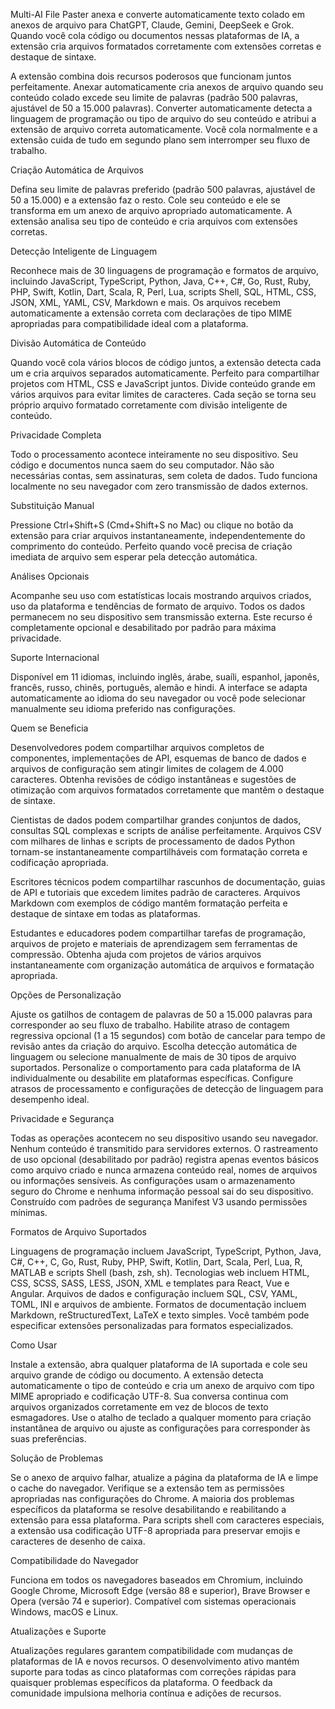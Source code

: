 Multi-AI File Paster anexa e converte automaticamente texto colado em anexos de arquivo para ChatGPT, Claude, Gemini, DeepSeek e Grok. Quando você cola código ou documentos nessas plataformas de IA, a extensão cria arquivos formatados corretamente com extensões corretas e destaque de sintaxe.

A extensão combina dois recursos poderosos que funcionam juntos perfeitamente. Anexar automaticamente cria anexos de arquivo quando seu conteúdo colado excede seu limite de palavras (padrão 500 palavras, ajustável de 50 a 15.000 palavras). Converter automaticamente detecta a linguagem de programação ou tipo de arquivo do seu conteúdo e atribui a extensão de arquivo correta automaticamente. Você cola normalmente e a extensão cuida de tudo em segundo plano sem interromper seu fluxo de trabalho.

Criação Automática de Arquivos

Defina seu limite de palavras preferido (padrão 500 palavras, ajustável de 50 a 15.000) e a extensão faz o resto. Cole seu conteúdo e ele se transforma em um anexo de arquivo apropriado automaticamente. A extensão analisa seu tipo de conteúdo e cria arquivos com extensões corretas.

Detecção Inteligente de Linguagem

Reconhece mais de 30 linguagens de programação e formatos de arquivo, incluindo JavaScript, TypeScript, Python, Java, C++, C#, Go, Rust, Ruby, PHP, Swift, Kotlin, Dart, Scala, R, Perl, Lua, scripts Shell, SQL, HTML, CSS, JSON, XML, YAML, CSV, Markdown e mais. Os arquivos recebem automaticamente a extensão correta com declarações de tipo MIME apropriadas para compatibilidade ideal com a plataforma.

Divisão Automática de Conteúdo

Quando você cola vários blocos de código juntos, a extensão detecta cada um e cria arquivos separados automaticamente. Perfeito para compartilhar projetos com HTML, CSS e JavaScript juntos. Divide conteúdo grande em vários arquivos para evitar limites de caracteres. Cada seção se torna seu próprio arquivo formatado corretamente com divisão inteligente de conteúdo.

Privacidade Completa

Todo o processamento acontece inteiramente no seu dispositivo. Seu código e documentos nunca saem do seu computador. Não são necessárias contas, sem assinaturas, sem coleta de dados. Tudo funciona localmente no seu navegador com zero transmissão de dados externos.

Substituição Manual

Pressione Ctrl+Shift+S (Cmd+Shift+S no Mac) ou clique no botão da extensão para criar arquivos instantaneamente, independentemente do comprimento do conteúdo. Perfeito quando você precisa de criação imediata de arquivo sem esperar pela detecção automática.

Análises Opcionais

Acompanhe seu uso com estatísticas locais mostrando arquivos criados, uso da plataforma e tendências de formato de arquivo. Todos os dados permanecem no seu dispositivo sem transmissão externa. Este recurso é completamente opcional e desabilitado por padrão para máxima privacidade.

Suporte Internacional

Disponível em 11 idiomas, incluindo inglês, árabe, suaíli, espanhol, japonês, francês, russo, chinês, português, alemão e hindi. A interface se adapta automaticamente ao idioma do seu navegador ou você pode selecionar manualmente seu idioma preferido nas configurações.

Quem se Beneficia

Desenvolvedores podem compartilhar arquivos completos de componentes, implementações de API, esquemas de banco de dados e arquivos de configuração sem atingir limites de colagem de 4.000 caracteres. Obtenha revisões de código instantâneas e sugestões de otimização com arquivos formatados corretamente que mantêm o destaque de sintaxe.

Cientistas de dados podem compartilhar grandes conjuntos de dados, consultas SQL complexas e scripts de análise perfeitamente. Arquivos CSV com milhares de linhas e scripts de processamento de dados Python tornam-se instantaneamente compartilháveis com formatação correta e codificação apropriada.

Escritores técnicos podem compartilhar rascunhos de documentação, guias de API e tutoriais que excedem limites padrão de caracteres. Arquivos Markdown com exemplos de código mantêm formatação perfeita e destaque de sintaxe em todas as plataformas.

Estudantes e educadores podem compartilhar tarefas de programação, arquivos de projeto e materiais de aprendizagem sem ferramentas de compressão. Obtenha ajuda com projetos de vários arquivos instantaneamente com organização automática de arquivos e formatação apropriada.

Opções de Personalização

Ajuste os gatilhos de contagem de palavras de 50 a 15.000 palavras para corresponder ao seu fluxo de trabalho. Habilite atraso de contagem regressiva opcional (1 a 15 segundos) com botão de cancelar para tempo de revisão antes da criação do arquivo. Escolha detecção automática de linguagem ou selecione manualmente de mais de 30 tipos de arquivo suportados. Personalize o comportamento para cada plataforma de IA individualmente ou desabilite em plataformas específicas. Configure atrasos de processamento e configurações de detecção de linguagem para desempenho ideal.

Privacidade e Segurança

Todas as operações acontecem no seu dispositivo usando seu navegador. Nenhum conteúdo é transmitido para servidores externos. O rastreamento de uso opcional (desabilitado por padrão) registra apenas eventos básicos como arquivo criado e nunca armazena conteúdo real, nomes de arquivos ou informações sensíveis. As configurações usam o armazenamento seguro do Chrome e nenhuma informação pessoal sai do seu dispositivo. Construído com padrões de segurança Manifest V3 usando permissões mínimas.

Formatos de Arquivo Suportados

Linguagens de programação incluem JavaScript, TypeScript, Python, Java, C#, C++, C, Go, Rust, Ruby, PHP, Swift, Kotlin, Dart, Scala, Perl, Lua, R, MATLAB e scripts Shell (bash, zsh, sh). Tecnologias web incluem HTML, CSS, SCSS, SASS, LESS, JSON, XML e templates para React, Vue e Angular. Arquivos de dados e configuração incluem SQL, CSV, YAML, TOML, INI e arquivos de ambiente. Formatos de documentação incluem Markdown, reStructuredText, LaTeX e texto simples. Você também pode especificar extensões personalizadas para formatos especializados.

Como Usar

Instale a extensão, abra qualquer plataforma de IA suportada e cole seu arquivo grande de código ou documento. A extensão detecta automaticamente o tipo de conteúdo e cria um anexo de arquivo com tipo MIME apropriado e codificação UTF-8. Sua conversa continua com arquivos organizados corretamente em vez de blocos de texto esmagadores. Use o atalho de teclado a qualquer momento para criação instantânea de arquivo ou ajuste as configurações para corresponder às suas preferências.

Solução de Problemas

Se o anexo de arquivo falhar, atualize a página da plataforma de IA e limpe o cache do navegador. Verifique se a extensão tem as permissões apropriadas nas configurações do Chrome. A maioria dos problemas específicos da plataforma se resolve desabilitando e reabilitando a extensão para essa plataforma. Para scripts shell com caracteres especiais, a extensão usa codificação UTF-8 apropriada para preservar emojis e caracteres de desenho de caixa.

Compatibilidade do Navegador

Funciona em todos os navegadores baseados em Chromium, incluindo Google Chrome, Microsoft Edge (versão 88 e superior), Brave Browser e Opera (versão 74 e superior). Compatível com sistemas operacionais Windows, macOS e Linux.

Atualizações e Suporte

Atualizações regulares garantem compatibilidade com mudanças de plataformas de IA e novos recursos. O desenvolvimento ativo mantém suporte para todas as cinco plataformas com correções rápidas para quaisquer problemas específicos da plataforma. O feedback da comunidade impulsiona melhoria contínua e adições de recursos.

